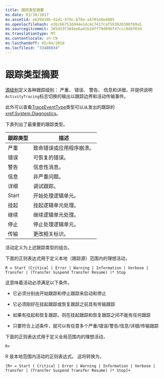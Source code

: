 ```yaml
---
title: 跟踪类型摘要
ms.date: 03/30/2017
ms.assetid: e639410b-d1d1-479c-b78e-a4701d4e4085
ms.openlocfilehash: e3bc66753dd44e1dc4c7417caf593820300f69a5
ms.sourcegitcommit: 3d5d33f384eeba41b2dff79d096f47ccc8d8f03d
ms.translationtype: MT
ms.contentlocale: zh-CN
ms.lasthandoff: 05/04/2018
ms.locfileid: "33486034"
---
```

# <a name="trace-type-summary"></a>跟踪类型摘要
[源级别](http://go.microsoft.com/fwlink/?LinkID=94943)定义各种跟踪级别： 严重、 错误、 警告、 信息和详细，并提供说明`ActivityTracing`标志切换的输出以跟踪边界和活动传输事件。  
  
 此外可以查看[TraceEventType](http://go.microsoft.com/fwlink/?LinkId=95169)类型可以从发出的跟踪的<xref:System.Diagnostics>。  
  
 下表列出了最重要的跟踪类型。  
  
|跟踪类型|描述|  
|----------------|-----------------|  
|严重|致命错误或应用程序崩溃。|  
|错误|可恢复的错误。|  
|警告|信息性消息。|  
|信息|非严重问题。|  
|详细|调试跟踪。|  
|Start|开始处理逻辑单元。|  
|挂起|挂起逻辑单元处理。|  
|继续|继续逻辑单元处理。|  
|停止|停止处理逻辑单元。|  
|传输|更改相关标识。|  
  
 活动定义为上述跟踪类型的组合。  
  
 下面的正则表达式用于定义本地（跟踪源）范围内的理想活动，  
  
 `R = Start (Critical | Error | Warning | Information | Verbose | Transfer | (Transfer Suspend Transfer Resume) )* Stop`  
  
 这意味着活动必须满足以下条件。  
  
-   它必须分别由开始跟踪和停止跟踪来启动和停止  
  
-   它必须刚好在挂起跟踪或恢复跟踪之前具有传输跟踪  
  
-   如果有挂起和恢复跟踪，则在挂起跟踪和恢复跟踪之间不能有任何跟踪  
  
-   只要符合上述条件，就可以有任意多个严重/错误/警告/信息/详细/传输跟踪  
  
 下面的正则表达式用于定义全局范围内的理想活动，  
  
```  
R+   
```  
  
 R 是本地范围内活动的正则表达式。 这将转换为，  
  
```  
[R+ = Start ( Critical | Error | Warning | Information | Verbose | Transfer | (Transfer Suspend Transfer Resume) )* Stop]+  
```
